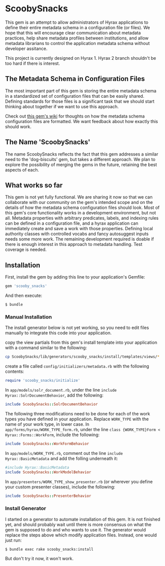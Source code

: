 # ScoobySnacks

This gem is an attempt to allow administrators of Hyrax applications to define their entire metadata schema in a configuration file (or files). We hope that this will encourage clear communication about metadata practices, help share metadata profiles between institutions, and allow metadata librarians to control the application metadata schema without developer assitance. 

This project is currently designed on Hyrax 1. Hyrax 2 branch shouldn't be too hard if there is interest.

## The Metadata Schema in Configuration Files

The most important part of this gem is storing the entire metadata schema in a standardized set of configuration files that can be easily shared. Defining standards for those files is a significant task that we should start thinking about together if we want to use this approach.

Check out [this gem's wiki](https://github.com/UCSCLibrary/ScoobySnacks/wiki) for thoughts on how the metadata schema configuration files are formatted. We want feedback about how exactly this should work.

## The Name 'ScoobySnacks'

The name ScoobySnacks reflects the fact that this gem addresses a similar need to the 'dog-biscuits' gem, but takes a different approach. We plan to explore the possibility of merging the gems in the future, retaining the best aspects of each. 

## What works so far

This gem is not yet fully functional. We are sharing it now so that we can collaborate with our community on the gem's intended scope and on the details of how the metadata schema configuration files should look.
Most of this gem's core functionality works in a development environment, but not all. Metadata properties with arbitrary predicates, labels, and indexing rules can be defined in a configuration file, and a hyrax application can immediately create and save a work with those properties. Defining local authority classes with controlled vocabs and fancy autosuggest inputs needs some more work. The remaining development required is doable if there is enough interest in this approach to metadata handling. Test coverage is needed.

## Installation

First, install the gem by adding this line to your application's Gemfile:

```ruby
gem 'scooby_snacks'
```

And then execute:

    $ bundle

### Manual Installation
The install generator below is not yet working, so you need to edit files manually to integrate this code into your application. 

copy the view partials from this gem's install template into your application with a command similar to the following: 
```bash
cp ScoobySnacks/lib/generators/scooby_snacks/install/templates/views/* APPLICATION_ROOT/app/views/records/edit_fields/
```

create a file called `config/initializers/metadata.rb` with the following contents:
```ruby
require 'scooby_snacks/initialize'
```

In `app/models/solr_document.rb`, under the line `include Hyrax::SolrDocumentBehavior`, add the following:
```ruby
include ScoobySnacks::SolrDocumentBehavior
```

The following three modifications need to be done for each of the work types you have defined in your application. Replace `WORK_TYPE` with the name of your work type, in lower case.
In `app/forms/hyrax/WORK_TYPE_form.rb`,
under the line `class {WORK_TYPE}Form < Hyrax::Forms::WorkForm`, include the following:
```ruby
include ScoobySnacks::WorkFormBehavior
```
In `app/models/WORK_TYPE.rb`, comment out the line `include Hyrax::BasicMetadata` and add the folling underneath it:
```ruby
#include Hyrax::BasicMetadata
include ScoobySnacks::WorkModelBehavior
```

In `app/presenters/WORK_TYPE_show_presenter.rb` (or wherever you define your custom presenter classes), include the following:
```ruby
include ScoobySnacks::PresenterBehavior
```

### Install Generator

I started on a generator to automate installation of this gem. It is not finished yet, and should probably wait until there is more consensus on what the gem is supposed to do and who wants to use it. 
The generator would replace the steps above which modify application files. Instead, one would just run:

    $ bundle exec rake scooby_snacks:install

But don't try it now, it won't work.
